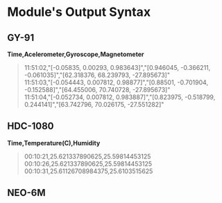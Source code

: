 # Module's Output Syntax 
## GY-91
**Time,Acelerometer,Gyroscope,Magnetometer <br>**
> 11:51:02,"[-0.05835, 0.00293, 0.983643]","[0.946045, -0.366211, -0.061035]","[62.318376, 68.239793, -27.895673]" <br>
> 11:51:03,"[-0.054443, 0.007812, 0.98877]","[0.88501, -0.701904, -0.152588]","[64.455006, 70.740728, -27.895673]" <br>
> 11:51:04,"[-0.052734, 0.007812, 0.983887]","[0.823975, -0.518799, 0.244141]","[63.742796, 70.026175, -27.551282]" <br>

## HDC-1080
**Time,Temperature(C),Humidity <br>**
> 00:10:21,25.621337890625,25.59814453125 <br>
> 00:10:26,25.621337890625,25.59814453125 <br>
> 00:10:31,25.61126708984375,25.6103515625 <br>

## NEO-6M
`
`

